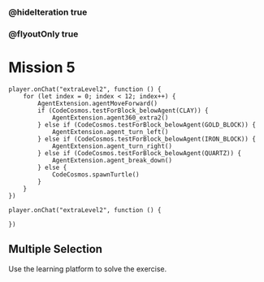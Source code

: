 ### @hideIteration true
### @flyoutOnly true
# Mission 5

```blocks
player.onChat("extraLevel2", function () {
    for (let index = 0; index < 12; index++) {
        AgentExtension.agentMoveForward()
        if (CodeCosmos.testForBlock_belowAgent(CLAY)) {
            AgentExtension.agent360_extra2()
        } else if (CodeCosmos.testForBlock_belowAgent(GOLD_BLOCK)) {
            AgentExtension.agent_turn_left()
        } else if (CodeCosmos.testForBlock_belowAgent(IRON_BLOCK)) {
            AgentExtension.agent_turn_right()
        } else if (CodeCosmos.testForBlock_belowAgent(QUARTZ)) {
            AgentExtension.agent_break_down()
        } else {
            CodeCosmos.spawnTurtle()
        }
    }
})
```

```template
player.onChat("extraLevel2", function () {
    
})
```

## Multiple Selection
Use the learning platform to solve the exercise.
